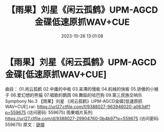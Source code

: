 ﻿---
title: 【雨果】刘星《闲云孤鹤》UPM-AGCD金碟低速原抓WAV+CUE
date: 2023-10-26 13:01:08
categories: 古典音乐、新世纪、纯音雅乐
tags: 纯音雅乐
---
# 【雨果】刘星《闲云孤鹤》UPM-AGCD金碟[低速原抓WAV+CUE]

曲目：
01.闲云孤鹤
02.中庸的中板
03.呆滞的慢板
04.机械的快板
05.骄傲的小猴子
06.爱幻想的熊猫
07.唱歌的鹦鹉
08.舞蹈的哈巴狗
09.第三民族交响乐 Symphony No.3
【雨果】刘星 《闲云孤鹤》UPM-AGCD金碟[低速原抓WAV+CUE].rar: https://url27.ctfile.com/f/9388027-963946020-a063df?p=559675
(访问密码: 559675)
雨果唱片系列: https://url27.ctfile.com/d/9388027-29904760-0b4b97?p=559675
(访问密码: 559675)
原文：[链接](https://blog.sina.com.cn/s/blog_1647c7e76010313mc.html)